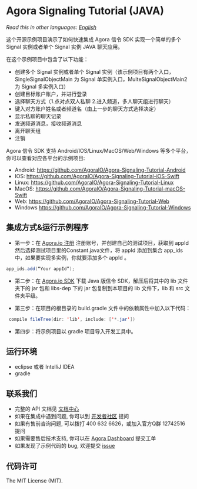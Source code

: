 # Agora Signaling Tutorial (JAVA)

*Read this in other languages: [English](README.en.md)*
 
这个开源示例项目演示了如何快速集成 Agora 信令 SDK 实现一个简单的多个 Signal 实例或者单个 Signal 实例 JAVA 聊天应用。

在这个示例项目中包含了以下功能：

- 创建多个 Signal 实例或者单个 Signal 实例（该示例项目有两个入口，SingleSignalObjectMain 为 Signal 单实例入口，MulteSignalObjectMain2 为 Signal 多实例入口）
- 创建目标账户账户，并进行登录 
- 选择聊天方式（1.点对点双人私聊  2.进入频道，多人聊天组进行聊天）
- 键入对方账户姓名或者频道名（由上一步的聊天方式选择决定）
- 显示私聊的聊天记录
- 发送频道消息，接收频道消息
- 离开聊天组
- 注销

Agora 信令 SDK 支持 Android/IOS/Linux/MacOS/Web/Windows 等多个平台，你可以查看对应各平台的示例项目:

* Android: https://github.com/AgoraIO/Agora-Signaling-Tutorial-Android	 
* IOS: https://github.com/AgoraIO/Agora-Signaling-Tutorial-iOS-Swift	
* Linux: https://github.com/AgoraIO/Agora-Signaling-Tutorial-Linux	
* MacOS: https://github.com/AgoraIO/Agora-Signaling-Tutorial-macOS-Swift
* Web: https://github.com/AgoraIO/Agora-Signaling-Tutorial-Web
* Windows https://github.com/AgoraIO/Agora-Signaling-Tutorial-Windows


## 集成方式&运行示例程序
* 第一步：在 [Agora.io 注册](https://dashboard.agora.io/cn/signup/) 注册账号，并创建自己的测试项目，获取到 appId
然后选择测试项目里的Constant.java文件，将 appId 添加到集合 app_ids 中，如果要实现多实例，你就要添加多个 appId 。
``` java
app_ids.add(“Your appId”);
```
* 第二步：在 [Agora.io SDK](https://docs.agora.io/cn/2.0.2/download) 下载 Java 版信令 SDK，解压后将其中的 lib 文件夹下的 jar 包和 libs-dep 下的 jar 包复制到本项目的 lib 文件下，lib 和 src 文件夹平级。

* 第三步：在项目的根目录的 build.gradle 文件中的依赖属性中加入以下代码：

``` java
 compile fileTree(dir: 'lib', include: ['*.jar'])
```
* 第四步：将示例项目以 gradle 项目导入开发工具中。
## 运行环境

* eclipse 或者 IntelliJ IDEA
* gradle

## 联系我们
- 完整的 API 文档见 [文档中心](https://docs.agora.io/cn/)
- 如果在集成中遇到问题, 你可以到 [开发者社区](https://dev.agora.io/cn/) 提问
- 如果有售前咨询问题, 可以拨打 400 632 6626，或加入官方Q群 12742516 提问
- 如果需要售后技术支持, 你可以在 [Agora Dashboard](https://dashboard.agora.io) 提交工单
- 如果发现了示例代码的 bug, 欢迎提交 [issue](https://github.com/AgoraIO/Agora-Android-Tutorial-1to1/issues)

## 代码许可
The MIT License (MIT).